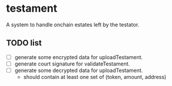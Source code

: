 # testament
A system to handle onchain estates left by the testator.

## TODO list
- [ ] generate some encrypted data for uploadTestament.
- [ ] generate court signature for validateTestament.
- [ ] generate some decrypted data for uploadTestament.
  - should contain at least one set of (token, amount, address)